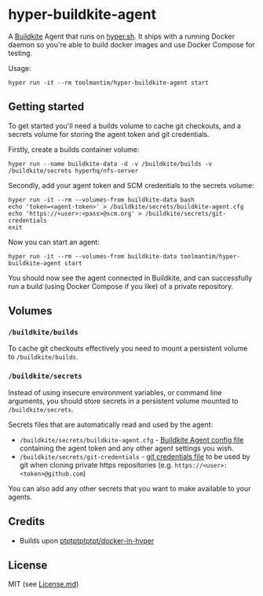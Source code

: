 # hyper-buildkite-agent

A [Buildkite](https://buildkite.com/) Agent that runs on [hyper.sh](https://hyper.sh/). It ships with a running Docker daemon so you're able to build docker images and use Docker Compose for testing.

Usage:

```shell
hyper run -it --rm toolmantim/hyper-buildkite-agent start
```

## Getting started

To get started you'll need a builds volume to cache git checkouts, and a secrets volume for storing the agent token and git credentials.

Firstly, create a builds container volume:

```shell
hyper run --name buildkite-data -d -v /buildkite/builds -v /buildkite/secrets hyperhq/nfs-server
```

Secondly, add your agent token and SCM credentials to the secrets volume:

```shell
hyper run -it --rm --volumes-from buildkite-data bash
echo 'token=<agent-token>' > /buildkite/secrets/buildkite-agent.cfg
echo 'https://<user>:<pass>@scm.org' > /buildkite/secrets/git-credentials
exit
```

Now you can start an agent:

```shell
hyper run -it --rm --volumes-from buildkite-data toolmantim/hyper-buildkite-agent start
```

You should now see the agent connected in Buildkite, and can successfully run a build (using Docker Compose if you like) of a private repository.

## Volumes

### `/buildkite/builds`

To cache git checkouts effectively you need to mount a persistent volume to `/buildkite/builds`.

### `/buildkite/secrets`

Instead of using insecure environment variables, or command line arguments, you should store secrets in a persistent volume mounted to `/buildkite/secrets`.

Secrets files that are automatically read and used by the agent:

* `/buildkite/secrets/buildkite-agent.cfg` - [Buildkite Agent config file](https://buildkite.com/docs/agent/configuration) containing the agent token and any other agent settings you wish.
* `/buildkite/secrets/git-credentials` - [git credentials file](https://git-scm.com/docs/git-credential-store#_storage_format) to be used by git when cloning private https repositories (e.g. `https://<user>:<token>@github.com`)

You can also add any other secrets that you want to make available to your agents.

## Credits

* Builds upon [ptptptptptpt/docker-in-hyper](https://github.com/ptptptptptpt/docker-in-hyper)

## License

MIT (see [License.md](License.md))
